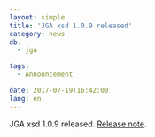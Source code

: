 ```yaml
---
layout: simple
title: 'JGA xsd 1.0.9 released'
category: news
db:
  - jga

tags:
  - Announcement

date: 2017-07-19T16:42:00
lang: en
---
```


<p>JGA xsd 1.0.9 released. <a href="https://github.com/ddbj/pub/tree/master/docs/jga">Release note</a>.</p>
